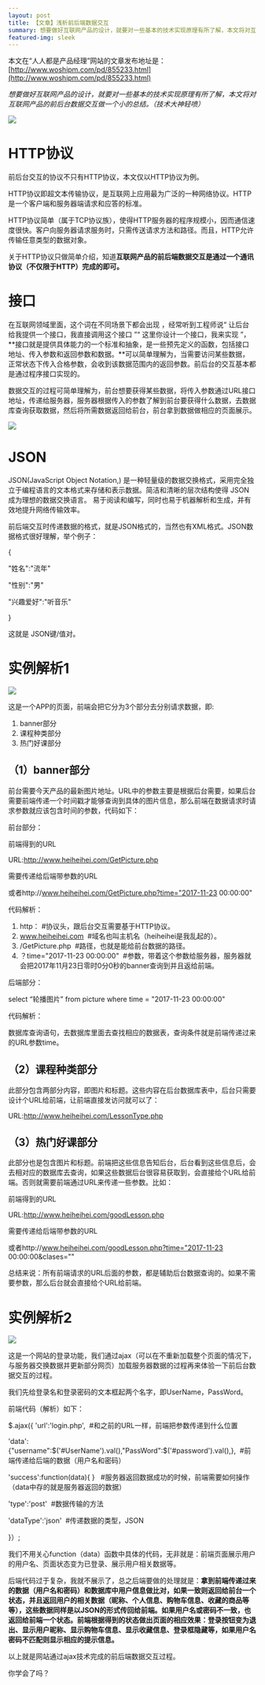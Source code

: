 ```yaml
---
layout: post
title: 【文章】浅析前后端数据交互
summary: 想要做好互联网产品的设计，就要对一些基本的技术实现原理有所了解，本文将对互联网产品的前后台数据交互做一个小的总结。（技术大神轻喷）
featured-img: sleek
---
```


本文在“人人都是产品经理”网站的文章发布地址是：[http://www.woshipm.com/pd/855233.html](http://www.woshipm.com/pd/855233.html)

*想要做好互联网产品的设计，就要对一些基本的技术实现原理有所了解，本文将对互联网产品的前后台数据交互做一个小的总结。（技术大神轻喷）*

![](https://i.imgur.com/3tQSydR.png)

# HTTP协议 #
前后台交互的协议不只有HTTP协议，本文仅以HTTP协议为例。

HTTP协议即超文本传输协议，是互联网上应用最为广泛的一种网络协议。HTTP是一个客户端和服务器端请求和应答的标准。

HTTP协议简单（属于TCP协议族），使得HTTP服务器的程序规模小，因而通信速度很快。客户向服务器请求服务时，只需传送请求方法和路径。而且，HTTP允许传输任意类型的数据对象。

关于HTTP协议只做简单介绍，知道**互联网产品的前后端数据交互是通过一个通讯协议（不仅限于HTTP）完成的即可。**

# 接口 #

在互联网领域里面，这个词在不同场景下都会出现 ，经常听到工程师说“ 让后台给我提供一个接口，我直接调用这个接口 ”“ 这里你设计一个接口，我来实现 ”，**接口就是提供具体能力的一个标准和抽象，是一些预先定义的函数，包括接口地址、传入参数和返回参数和数据。**可以简单理解为，当需要访问某些数据，正常状态下传入合格参数，会收到该数据范围内的返回参数。前后台的交互基本都是通过程序接口实现的。

数据交互的过程可简单理解为，前台想要获得某些数据，将传入参数通过URL接口地址，传递给服务器，服务器根据传入的参数了解到前台要获得什么数据，去数据库查询获取数据，然后将所需数据返回给前台，前台拿到数据做相应的页面展示。

![](https://i.imgur.com/3udaYYq.png)

# JSON #

JSON(JavaScript Object Notation,) 是一种轻量级的数据交换格式，采用完全独立于编程语言的文本格式来存储和表示数据。简洁和清晰的层次结构使得 JSON 成为理想的数据交换语言。 易于阅读和编写，同时也易于机器解析和生成，并有效地提升网络传输效率。

前后端交互时传递数据的格式，就是JSON格式的，当然也有XML格式。JSON数据格式很好理解，举个例子：

{

"姓名":"流年"

"性别":"男"

"兴趣爱好":"听音乐"

}

这就是 JSON键/值对。

# 实例解析1 #

![](https://i.imgur.com/RbUIYwr.png)

这是一个APP的页面，前端会把它分为3个部分去分别请求数据，即:

1. banner部分
2. 课程种类部分
3. 热门好课部分

## （1）banner部分 ##

前台需要今天产品的最新图片地址。URL中的参数主要是根据后台需要，如果后台需要前端传递一个时间戳才能够查询到具体的图片信息，那么前端在数据请求时请求参数就应该包含时间的参数，代码如下：

前台部分：


前端得到的URL 

URL:http://www.heiheihei.com/GetPicture.php

需要传递给后端带参数的URL 

或者http://www.heiheihei.com/GetPicture.php?time="2017-11-23 00:00:00"


代码解析：

1. http： #协议头，跟后台交互需要基于HTTP协议。
2. www.heiheihei.com  #域名也叫主机名（heiheihei是我乱起的）。
3. /GetPicture.php  #路径，也就是能给前台数据的路径。
4. ？time="2017-11-23 00:00:00"  #参数，带着这个参数给服务器，服务器就会把2017年11月23日零时0分0秒的banner查询到并且返给前端。

后端部分：

select “轮播图片” from picture where time = "2017-11-23 00:00:00"

代码解析：

数据库查询语句，去数据库里面去查找相应的数据表，查询条件就是前端传递过来的URL参数time。

## （2）课程种类部分 ##

此部分包含两部分内容，即图片和标题。这些内容在后台数据库表中，后台只需要设计个URL给前端，让前端直接发访问就可以了：

URL:http://www.heiheihei.com/LessonType.php

## （3）热门好课部分 ##

此部分也是包含图片和标题。前端把这些信息告知后台，后台看到这些信息后，会去相对应的数据库去查询，如果这些数据后台很容易获取到，会直接给个URL给前端。否则就需要前端通过URL来传递一些参数。比如：

前端得到的URL

URL:http://www.heiheihei.com/goodLesson.php

需要传递给后端带参数的URL

或者http://www.heiheihei.com/goodLesson.php?time="2017-11-23 00:00:00&clases=""

总结来说：所有前端请求的URL后面的参数，都是辅助后台数据查询的。如果不需要参数，那么后台就会直接给个URL给前端。

# 实例解析2 #

![](https://i.imgur.com/bC6hUX6.png)

这是一个网站的登录功能，我们通过ajax（可以在不重新加载整个页面的情况下，与服务器交换数据并更新部分网页）加载服务器数据的过程再来体验一下前后台数据交互的过程。

我们先给登录名和登录密码的文本框起两个名字，即UserName，PassWord。

前端代码（解析）如下：

$.ajax({
'url':'login.php',  #和之前的URL一样，前端把参数传递到什么位置

'data':{"username":$('#UserName').val(),"PassWord":$('#password').val(),},  #前端传递给后端的数据（用户名和密码）

'success':function(data){
}   #服务器返回数据成功的时候，前端需要如何操作（data中存的就是服务器返回的数据）

'type':'post'  #数据传输的方法

'dataType':'json'  #传递数据的类型，JSON

}）;


我们不用关心function（data）函数中具体的代码，无非就是：前端页面展示用户的用户名、页面状态变为已登录、展示用户相关数据等。

后端代码过于复杂，我就不展示了，总之后端要做的处理就是：**拿到前端传递过来的数据（用户名和密码）和数据库中用户信息做比对，如果一致则返回给前台一个状态，并且返回用户的相关数据（昵称、个人信息、购物车信息、收藏的商品等等），这些数据同样是以JSON的形式传回给前端。如果用户名或密码不一致，也返回给前端一个状态。前端根据得到的状态做出页面的相应效果：登录按钮变为退出、显示用户昵称、显示购物车信息、显示收藏信息、登录框隐藏等，如果用户名密码不匹配则显示相应的提示信息。**

以上就是网站通过ajax技术完成的前后端数据交互过程。

你学会了吗？

